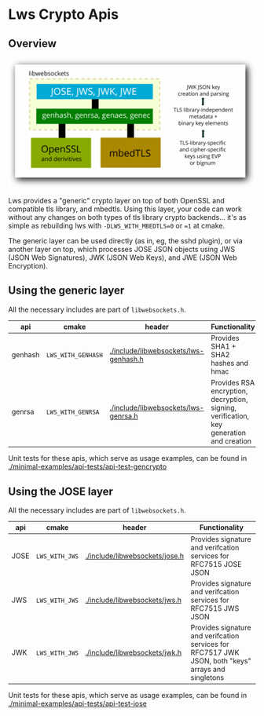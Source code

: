 # Lws Crypto Apis

## Overview

![lws crypto overview](/doc-assets/lws-crypto-overview.svg)

Lws provides a "generic" crypto layer on top of both OpenSSL and
compatible tls library, and mbedtls.  Using this layer, your code
can work without any changes on both types of tls library crypto
backends... it's as simple as rebuilding lws with `-DLWS_WITH_MBEDTLS=0`
or `=1` at cmake.

The generic layer can be used directly (as in, eg, the sshd plugin),
or via another layer on top, which processes JOSE JSON objects using
JWS (JSON Web Signatures), JWK (JSON Web Keys), and JWE (JSON Web
Encryption).

## Using the generic layer

All the necessary includes are part of `libwebsockets.h`.

|api|cmake|header|Functionality|
|---|---|---|---|
|genhash|`LWS_WITH_GENHASH`|[./include/libwebsockets/lws-genhash.h](https://libwebsockets.org/git/libwebsockets/tree/include/libwebsockets/lws-genhash.h)|Provides SHA1 + SHA2 hashes and hmac|
|genrsa|`LWS_WITH_GENRSA`|[./include/libwebsockets/lws-genrsa.h](https://libwebsockets.org/git/libwebsockets/tree/include/libwebsockets/lws-genrsa.h)|Provides RSA encryption, decryption, signing, verification, key generation and creation|

Unit tests for these apis, which serve as usage examples, can be found in [./minimal-examples/api-tests/api-test-gencrypto](https://libwebsockets.org/git/libwebsockets/tree/minimal-examples/api-tests/api-test-gencrypto)

## Using the JOSE layer

All the necessary includes are part of `libwebsockets.h`.

|api|cmake|header|Functionality|
|---|---|---|---|
|JOSE|`LWS_WITH_JWS`|[./include/libwebsockets/jose.h](https://libwebsockets.org/git/libwebsockets/tree/include/libwebsockets/lws-jose.h)|Provides signature and verifcation services for RFC7515 JOSE JSON|
|JWS|`LWS_WITH_JWS`|[./include/libwebsockets/jws.h](https://libwebsockets.org/git/libwebsockets/tree/include/libwebsockets/lws-jws.h)|Provides signature and verifcation services for RFC7515 JWS JSON|
|JWK|`LWS_WITH_JWS`|[./include/libwebsockets/jwk.h](https://libwebsockets.org/git/libwebsockets/tree/include/libwebsockets/lws-jwk.h)|Provides signature and verifcation services for RFC7517 JWK JSON, both "keys" arrays and singletons|

Unit tests for these apis, which serve as usage examples, can be found in [./minimal-examples/api-tests/api-test-jose](https://libwebsockets.org/git/libwebsockets/tree/minimal-examples/api-tests/api-test-jose)

